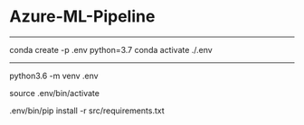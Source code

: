 # Azure-ML-Pipeline


-----------------------------

conda create -p .env python=3.7
conda activate ./.env


-----------------------------

python3.6 -m venv .env

source .env/bin/activate

.env/bin/pip install -r src/requirements.txt
